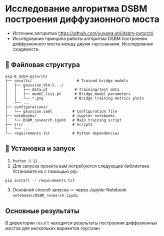 # Исследование алгоритма DSBM построения диффузионного моста

- Источник алгоритма https://github.com/yuyang-shi/dsbm-pytorch/
- Исследование принципа работы алгоритма DSBM построеняи диффузионного моста между двумя гауссианами. Исследование сходимости.


## 📁 Файловая структура

```  
exp-0_dsbm-pytorch/
├── results/                    # Trained bridge models
│   ├── gaussian_dim-5.../
│   │   ├── data.pt            # Training/test data
│   │   ├── model_list.pt      # Bridge_model parameters
│   │   └── *.png              # Bridge training metrics plots
│   └── ...
├── configurations/             
│   └── gaussian.yaml         # Configuration file
├── notebooks/                # Jupyter notebooks
│   └── DSBM_research.ipynb   # Main training script
├── src/                      # Scripts
│   └── ...
└── requirements.txt          # Python dependencies
```  

## 🎯 Установка и запуск
1. `Python 3.12`
1. Для запуска проекта вам потребуются следующие библиотеки. Установите их с помощью pip:
```bash  
pip install -r requirements.txt   
```

3. Основной способ запуска — через Jupyter Notebook `notebooks/DSBM_research.ipynb`.

## Основные результаты
В директории `result` находятся результаты построения диффузионных мостов для нескольких вариантов гауссиан
